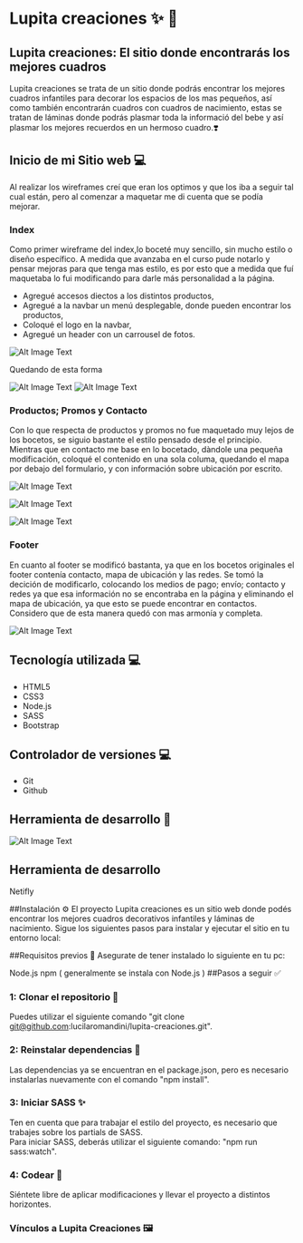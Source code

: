 # Lupita creaciones ✨ 💫
## Lupita creaciones: El sitio donde encontrarás los mejores cuadros 
Lupita creaciones se trata de un sitio donde podrás encontrar los mejores cuadros infantiles para decorar los espacios de los mas pequeños, así como también encontrarán cuadros con cuadros de nacimiento, estas se tratan de láminas donde podrás plasmar toda la informació del bebe y así plasmar los mejores recuerdos en un hermoso cuadro.❣️


## Inicio de mi Sitio web 💻
Al realizar los  wireframes creí que eran los optimos y que los iba a seguir tal cual están, pero al comenzar a maquetar me di cuenta que se podía mejorar. 

### Index
Como primer wireframe del index,lo boceté muy sencillo, sin mucho estilo o diseño específico.
A medida que avanzaba en el curso pude notarlo y pensar mejoras para que tenga mas estilo, es por esto que a medida que fuí maquetaba lo fui modificando para darle más personalidad a la página.    
* Agregué accesos diectos a los distintos productos,                                                              
* Agregué a la navbar un menú desplegable, donde pueden encontrar los productos,  
* Coloqué el logo en la navbar,  
* Agregué un header con un carrousel de fotos.

![Alt Image Text](./readme_resources/wireframe_index.webp)

Quedando de esta forma

![Alt Image Text](./readme_resources/index_navbar_header.webp)
![Alt Image Text](./readme_resources/index_accesos_directos.webp)

### Productos; Promos y Contacto
Con lo que respecta de productos y promos no fue maquetado muy lejos de los bocetos, se siguio bastante el estilo pensado desde el principio.
Mientras que en contacto me base en lo bocetado, dàndole una pequeña modificación, coloqué el contenido en una sola columa, quedando el mapa por debajo del formulario, y con información sobre ubicación por escrito.

![Alt Image Text](./readme_resources/wireframe_pictures.webp)

![Alt Image Text](./readme_resources/wireframe_sale.webp)

![Alt Image Text](./readme_resources/wireframe_contact.webp)

### Footer
En cuanto al footer se modificó bastanta, ya que en los bocetos originales el footer contenía contacto, mapa de ubicación y las redes.
Se tomó la decición de modificarlo, colocando los medios de pago; envío; contacto y redes ya que esa información no se encontraba en la página y eliminando el mapa de ubicación, ya que esto se puede encontrar en contactos.
Considero que de esta manera quedó con mas armonía y completa.

![Alt Image Text](./readme_resources/wireframe_footer.webp)

## Tecnología utilizada 💻 

* HTML5
* CSS3
* Node.js
* SASS
* Bootstrap

## Controlador de versiones 💻

* Git
* Github

## Herramienta de desarrollo 🔧

![Alt Image Text](./readme_resources/visual.webp)    

## Herramienta de desarrollo 
Netifly

##Instalación ⚙️
El proyecto Lupita creaciones es un sitio web donde podés encontrar los mejores cuadros decorativos infantiles y láminas de nacimiento. Sigue los siguientes pasos para instalar y ejecutar el sitio en tu entorno local:

##Requisitos previos 👾
Asegurate de tener instalado lo siguiente en tu pc:

Node.js
npm ( generalmente se instala con Node.js )
##Pasos a seguir ✅
### 1: Clonar el repositorio 📂 
Puedes utilizar el siguiente comando "git clone git@github.com:lucilaromandini/lupita-creaciones.git".
### 2: Reinstalar dependencias 🔧
Las dependencias ya se encuentran en el package.json, pero es necesario instalarlas nuevamente con el comando "npm install".

### 3: Iniciar SASS ✨
Ten en cuenta que para trabajar el estilo del proyecto, es necesario que trabajes sobre los partials de SASS.                   
Para iniciar SASS, deberás utilizar el siguiente comando: "npm run sass:watch".

### 4: Codear 🧠
Siéntete libre de aplicar modificaciones y llevar el proyecto a distintos horizontes.

### Vínculos a Lupita Creaciones 🖼



                 

